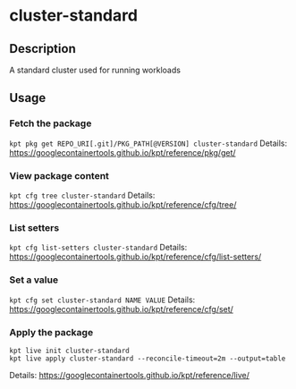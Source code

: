 # cluster-standard

## Description
A standard cluster used for running workloads

## Usage

### Fetch the package
`kpt pkg get REPO_URI[.git]/PKG_PATH[@VERSION] cluster-standard`
Details: https://googlecontainertools.github.io/kpt/reference/pkg/get/

### View package content
`kpt cfg tree cluster-standard`
Details: https://googlecontainertools.github.io/kpt/reference/cfg/tree/

### List setters
`kpt cfg list-setters cluster-standard`
Details: https://googlecontainertools.github.io/kpt/reference/cfg/list-setters/

### Set a value
`kpt cfg set cluster-standard NAME VALUE`
Details: https://googlecontainertools.github.io/kpt/reference/cfg/set/

### Apply the package
```
kpt live init cluster-standard
kpt live apply cluster-standard --reconcile-timeout=2m --output=table
```
Details: https://googlecontainertools.github.io/kpt/reference/live/
